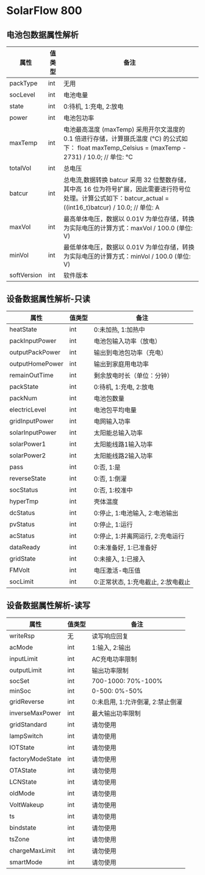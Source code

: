 <!--
 * @Author: dav1d wei.liu@zendure.com
 * @Date: 2025-03-05 18:45:36
 * @LastEditors: dav1d wei.liu@zendure.com
 * @LastEditTime: 2025-03-05 19:34:42
 * @FilePath: /zenSDK/docs/properties.md
 * @Description: 
 * 
 * Copyright (c) 2025 by Zendure, All Rights Reserved. 
-->
# **SolarFlow 800**
## **电池包数据属性解析**
| 属性 | 值类型 | 备注 |
|------|--------|------|
| packType | int | 无用 |
| socLevel | int | 电池电量 |
| state | int | 0:待机, 1:充电, 2:放电 |
| power | int | 电池包功率 |
| maxTemp | int | 电池最高温度 (maxTemp) 采用开尔文温度的 0.1 倍进行存储，计算摄氏温度 (°C) 的公式如下： float maxTemp_Celsius = (maxTemp - 2731) / 10.0; // 单位: °C|
| totalVol | int | 总电压 |
| batcur | int | 总电流,数据转换 batcur 采用 32 位整数存储，其中高 16 位为符号扩展，因此需要进行符号位处理。计算公式如下：batcur_actual = ((int16_t)batcur) / 10.0; // 单位: A|
| maxVol | int | 最高单体电压，数据以 0.01V 为单位存储，转换为实际电压的计算方式：maxVol / 100.0 (单位: V)|
| minVol | int | 最低单体电压，数据以 0.01V 为单位存储，转换为实际电压的计算方式：minVol / 100.0 (单位: V)|
| softVersion | int | 软件版本 |
## **设备数据属性解析-只读**
| 属性 | 值类型 | 备注 |
|------|--------|------|
| heatState | int | 0:未加热, 1:加热中 |
| packInputPower | int | 电池包输入功率（放电） |
| outputPackPower | int | 输出到电池包功率（充电） |
| outputHomePower | int | 输出到家庭用电功率 |
| remainOutTime | int | 剩余放电时长（单位：分钟） |
| packState | int | 0:待机, 1:充电, 2:放电 |
| packNum | int | 电池包数量 |
| electricLevel | int | 电池包平均电量 |
| gridInputPower | int | 电网输入功率 |
| solarInputPower | int | 太阳能总输入功率 |
| solarPower1 | int | 太阳能线路1输入功率 |
| solarPower2 | int | 太阳能线路2输入功率 |
| pass | int | 0:否, 1:是 |
| reverseState | int | 0:否, 1:倒灌 |
| socStatus | int | 0:否, 1:校准中 |
| hyperTmp | int | 壳体温度 |
| dcStatus | int | 0:停止, 1:电池输入, 2:电池输出 |
| pvStatus | int | 0:停止, 1:运行 |
| acStatus | int | 0:停止, 1:并离网运行, 2:充电运行 |
| dataReady | int | 0:未准备好, 1:已准备好 |
| gridState | int | 0:未接入, 1:已接入 |
| FMVolt | int | 电压激活-电压值 |
| socLimit | int | 0:正常状态, 1:充电截止, 2:放电截止 |
## **设备数据属性解析-读写**
| 属性 | 值类型 | 备注 |
|------|--------|------|
| writeRsp | 无 | 读写响应回复 |
| acMode | int | 1:输入, 2:输出 |
| inputLimit | int | AC充电功率限制 |
| outputLimit | int | 输出功率限制 |
| socSet | int | 700-1000: 70%-100% |
| minSoc | int | 0-500: 0%-50% |
| gridReverse | int | 0:未启用, 1:允许倒灌, 2:禁止倒灌 |
| inverseMaxPower | int | 最大输出功率限制 |
| gridStandard | int | 请勿使用 |
| lampSwitch | int | 请勿使用 |
| IOTState | int | 请勿使用 |
| factoryModeState | int | 请勿使用 |
| OTAState | int | 请勿使用 |
| LCNState | int | 请勿使用 |
| oldMode | int | 请勿使用 |
| VoltWakeup | int | 请勿使用 |
| ts | int | 请勿使用 |
| bindstate | int | 请勿使用 |
| tsZone | int | 请勿使用 |
| chargeMaxLimit | int | 请勿使用 |
| smartMode | int | 请勿使用 |

